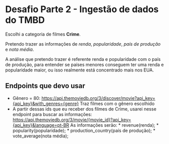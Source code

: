 # Desafio Parte 2 - Ingestão de dados do TMBD

Escolhi a categoria de filmes **Crime**.

Pretendo trazer as informações de *renda*, *popularidade*, *país de produção* e *nota média*.

A análise que pretendo trazer é referente renda e popularidade com o país de produção, para entender
se países menores conseguem ter uma renda e popularidade maior, ou isso realmente está concentrado mais
nos EUA.

## Endpoints que devo usar

* Gênero = 80: https://api.themoviedb.org/3/discover/movie?api_key={api_key}&with_genres={genre} 
    Traz filmes com o gênero escolhido
* A partir dessas ids que eu receber dos filmes de Crime, usarei nesse endpoint para buscar as informações:
    https://api.themoviedb.org/3/movie/{movie_id}?api_key={api_key}&language=pt-BR
    As informações serão:
        * revenue(renda);
        * popularity(popularidade);
        * production_country(país de produção);
        * vote_average(nota média);